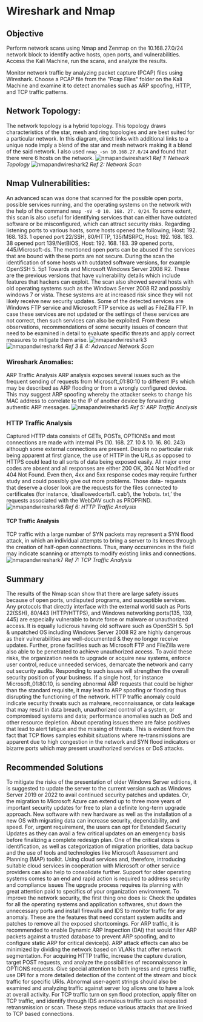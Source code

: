 # Wireshark and Nmap

## Objective
Perform network scans using Nmap and Zenmap on the 10.168.27.0/24 network block to identify active hosts, open ports, and vulnerabilities. Access the Kali Machine, run the scans, and analyze the results.

Monitor network traffic by analyzing packet capture (PCAP) files using Wireshark. Choose a PCAP file from the "Pcap Files" folder on the Kali Machine and examine it to detect anomalies such as ARP spoofing, HTTP, and TCP traffic patterns.

## Network Topology:
The network topology is a hybrid topology. This topology draws characteristics of the star, mesh and ring topologies and are best suited for a particular network. In this diagram, direct links with additional links to a unique node imply a blend of the star and mesh network making it a blend of the said network. I also used `nmap -sn 10.168.27.0/24` and found that there were 6 hosts on the network.
![nmapandwireshark1](https://github.com/user-attachments/assets/12ad440a-3f99-448a-a34f-eeb3ce3dfbe2)
*Ref 1: Network Topology*
![nmapandwireshark2](https://github.com/user-attachments/assets/9465fc5c-57b7-494f-b10d-ecfc4b1098b1)
*Ref 2: Network Scan*

## Nmap Vulnerabilities:
An advanced scan was done that scanned for the possible open ports, possible services running, and the operating systems on the network with the help of the command `nmap -sV -O 10. 168. 27. 0/24`. To some extent, this scan is also useful for identifying services that can either have outdated software or be misconfigured, which can attract security risks. 
 Regarding listening ports to various hosts, some hosts opened the following; Host: 192. 168. 183. 1 opened port 22/SSH, 80/HTTP, 135/MSRPC, Host: 192. 168. 183. 38 opened port 139/NetBIOS, Host: 192. 168. 183. 39 opened ports, 445/Microsoft-ds. The mentioned open ports can be abused if the services that are bound with these ports are not secure. During the scan the identification of some hosts with outdated software versions, for example OpenSSH 5. 5p1 Towards and Microsoft Windows Server 2008 R2. These are the previous versions that have vulnerability details which include features that hackers can exploit. The scan also showed several hosts with old operating systems such as the Windows Server 2008 R2 and possibly windows 7 or vista. These systems are at increased risk since they will not likely receive new security updates. Some of the detected services are Windows FTP service and Microsoft FTP service as well as FileZilla FTP. In case these services are not updated or the settings of these services are not correct, then such services can also be exploited. From these observations, recommendations of some security issues of concern that need to be examined in detail to evaluate specific threats and apply correct measures to mitigate them arise. 
![nmapandwireshark3](https://github.com/user-attachments/assets/43cba2db-cde5-43d7-be82-ca748772032d)
![nmapandwireshark4](https://github.com/user-attachments/assets/ee3de214-0ca3-4993-8918-f115fe82e26e)
*Ref 3 & 4: Advanced Network Scan*

### Wireshark Anomalies:
ARP Traffic Analysis
ARP analysis exposes several issues such as the frequent sending of requests from Microsoft_01:80:10 to different IPs which may be described as ARP flooding or from a wrongly configured device. This may suggest ARP spoofing whereby the attacker seeks to change his MAC address to correlate to the IP of another device by forwarding authentic ARP messages. 
![nmapandwireshark5](https://github.com/user-attachments/assets/c1f14385-4eee-47e9-bb20-e386e96f3928)
*Ref 5: ARP Traffic Analysis*
### HTTP Traffic Analysis
Captured HTTP data consists of GETs, POSTs, OPTIONSs and most connections are made with internal IPs (10. 168. 27. 10 & 10. 16. 80. 243) although some external connections are present. Despite no particular risk being apparent at first glance, the use of HTTP in the URLs as opposed to HTTPS could lead to all sorts of data being exposed easily. All major error codes are absent and all responses are either 200 OK, 304 Not Modified or 404 Not Found. Even then, 4xx and 5xx response codes may require further study and could possibly give out more problems. Those data- requests that deserve a closer look are the requests for the files connected to certificates (for instance, ‘disallowedcertsl1. cab’), the ‘robots. txt,’ the requests associated with the WebDAV such as PROPFIND.
![nmapandwireshark6](https://github.com/user-attachments/assets/113647d3-8260-452f-a1ff-95990409d364)
*Ref 6: HTTP Traffic Analysis*
#### TCP Traffic Analysis
TCP traffic with a large number of SYN packets may represent a SYN flood attack, in which an individual attempts to bring a server to its knees through the creation of half-open connections. Thus, many occurrences in the field may indicate scanning or attempts to modify existing links and connections.
![nmapandwireshark7](https://github.com/user-attachments/assets/7a8d301a-a4bc-4ac5-b8b9-0186c66feb16)
*Ref 7: TCP Traffic Analysis*

## Summary
The results of the Nmap scan show that there are large safety issues because of open ports, undisputed programs, and susceptible services. Any protocols that directly interface with the external world such as Ports 22(SSH), 80/443 (HTTP/HTTPS), and Windows networking ports(135, 139, 445) are especially vulnerable to brute force or malware or unauthorized access. It is equally ludicrous having old software such as OpenSSH 5. 5p1 & unpatched OS including Windows Server 2008 R2 are highly dangerous as their vulnerabilities are well-documented & they no longer receive updates. Further, prone facilities such as Microsoft FTP and FileZilla were also able to be penetrated to achieve unauthorized access. To avoid these risks, the organization needs to upgrade or acquire new systems, enforce user control, reduce unneeded services, demarcate the network and carry out security audits. Responding to such issues will strengthen the overall security position of your business. If a single host, for instance Microsoft_01:80:10, is sending abnormal ARP requests that could be higher than the standard requisite, it may lead to ARP spoofing or flooding thus disrupting the functioning of the network. HTTP traffic anomaly could indicate security threats such as malware, reconnaissance, or data leakage that may result in data breach, unauthorized control of a system, or compromised systems and data; performance anomalies such as DoS and other resource depletion. About operating issues there are false positives that lead to alert fatigue and the missing of threats. This is evident from the fact that TCP flows samples exhibit situations where re-transmissions are apparent due to high congestion in the network and SYN flood indicators or bizarre ports which may present unauthorized services or DoS attacks.

## Recommended Solutions
To mitigate the risks of the presentation of older Windows Server editions, it is suggested to update the server to the current version such as Windows Server 2019 or 2022 to avail continued security patches and updates. Or, the migration to Microsoft Azure can extend up to three more years of important security updates for free to plan a definite long-term upgrade approach. New software with new hardware as well as the installation of a new OS with migrating data can increase security, dependability, and speed. For, urgent requirement, the users can opt for Extended Security Updates as they can avail a few critical updates on an emergency basis before finalizing a complete redesign plan. 
One of the critical steps is identification, as well as categorization of migration priorities, data backup and the use of tools and technologies like Microsoft Assessment and Planning (MAP) toolkit. Using cloud services and, therefore, introducing suitable cloud services in cooperation with Microsoft or other service providers can also help to consolidate further. Support for older operating systems comes to an end and rapid action is required to address security and compliance issues The upgrade process requires its planning with great attention paid to specifics of your organization environment.
To improve the network security, the first thing one does is: Check the updates for all the operating systems and application softwares, shut down the unnecessary ports and install firewalls and IDS to monitor traffic for any anomaly. These are the features that need constant system audits and patches to remove all the exposed shortcomings. 
For ARP traffic, it is recommended to enable Dynamic ARP Inspection (DAI) that would filter ARP packets against a trusted database to prevent ARP spoofing, and to configure static ARP for critical device(s). ARP attack effects can also be minimized by dividing the network based on VLANs that offer network segmentation. 
For acquiring HTTP traffic, increase the capture duration, target POST requests, and analyze the possibilities of reconnaissance in OPTIONS requests. Give special attention to both ingress and egress traffic, use DPI for a more detailed detection of the content of the stream and block traffic for specific URIs. Abnormal user-agent strings should also be examined and analyzing traffic against server log allows one to have a look at overall activity. 
For TCP traffic turn on syn flood protection, apply filter on TCP traffic, and identify through IDS anomalous traffic such as repeated retransmission or scan. These steps reduce various attacks that are linked to TCP based connections. 
